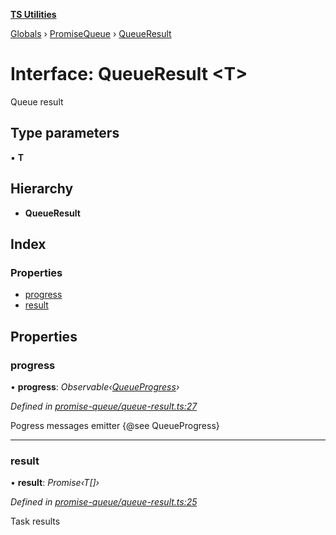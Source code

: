 **[TS Utilities](../README.md)**

[Globals](../README.md) › [PromiseQueue](../modules/promisequeue.md) › [QueueResult](promisequeue.queueresult.md)

# Interface: QueueResult <**T**>

Queue result

## Type parameters

▪ **T**

## Hierarchy

* **QueueResult**

## Index

### Properties

* [progress](promisequeue.queueresult.md#progress)
* [result](promisequeue.queueresult.md#result)

## Properties

###  progress

• **progress**: *Observable‹[QueueProgress](promisequeue.queueprogress.md)›*

*Defined in [promise-queue/queue-result.ts:27](https://github.com/Juraji/ts-utilities/blob/master/src/lib/promise-queue/queue-result.ts#L27)*

Pogress messages emitter {@see QueueProgress}

___

###  result

• **result**: *Promise‹T[]›*

*Defined in [promise-queue/queue-result.ts:25](https://github.com/Juraji/ts-utilities/blob/master/src/lib/promise-queue/queue-result.ts#L25)*

Task results